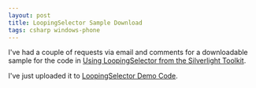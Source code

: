 ```yaml
---
layout: post
title: LoopingSelector Sample Download
tags: csharp windows-phone
---
```


I've had a couple of requests via email and comments for a downloadable sample for the code in [Using LoopingSelector from the Silverlight Toolkit](/blog/posts/using-loopingselector-from-the-silverlight-toolkit).

I've just uploaded it to [LoopingSelector Demo Code](/content/downloads/loopingselectordemo.zip).
